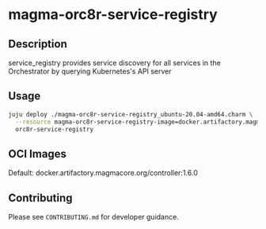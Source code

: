 # magma-orc8r-service-registry

## Description
service_registry provides service discovery for all services in the Orchestrator by querying Kubernetes's API server

## Usage

```bash
juju deploy ./magma-orc8r-service-registry_ubuntu-20.04-amd64.charm \
  --resource magma-orc8r-service-registry-image=docker.artifactory.magmacore.org/controller:1.6.0 \
  orc8r-service-registry
```

## OCI Images

Default: docker.artifactory.magmacore.org/controller:1.6.0

## Contributing

Please see `CONTRIBUTING.md` for developer guidance.
